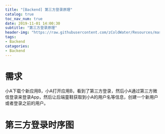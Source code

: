 ```yaml
---
title: "[Backend] 第三方登录原理"
catalog: true
toc_nav_num: true
date: 2019-11-01 14:00:30
subtitle: "第三方登录原理"
header-img: "https://raw.githubusercontent.com/zColdWater/Resources/master/Images/legend_cover.jpg"
tags:
- Backend
catagories:
- Backend
---
```



# 需求

小A下载个新应用B，小A打开应用B，看到了第三方登录，然后小A通过第三方微信登录来登录App，然后让后端童鞋获取到小A的用户名等信息，创建一个新用户或者登录之前的用户。  
# 第三方登录时序图  








